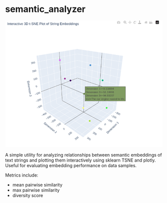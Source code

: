 # semantic_analyzer

![Interactive Example](images/3D_tsne.png)

A simple utility for analyzing relationships between semantic embeddings of text strings and plotting them interactively using sklearn TSNE and plotly. Useful for evaluating embedding performance on data samples.

Metrics include:
- mean pairwise similarity
- max pairwise similarity
- diversity score
